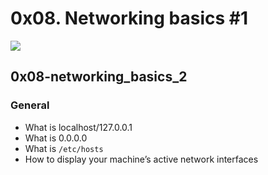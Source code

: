 # 0x08. Networking basics #1

![](https://s3.amazonaws.com/intranet-projects-files/holbertonschool-sysadmin_devops/285/s7kpNYq.png)

## 0x08-networking_basics_2

### General
- What is localhost/127.0.0.1
- What is 0.0.0.0
- What is `/etc/hosts`
- How to display your machine’s active network interfaces